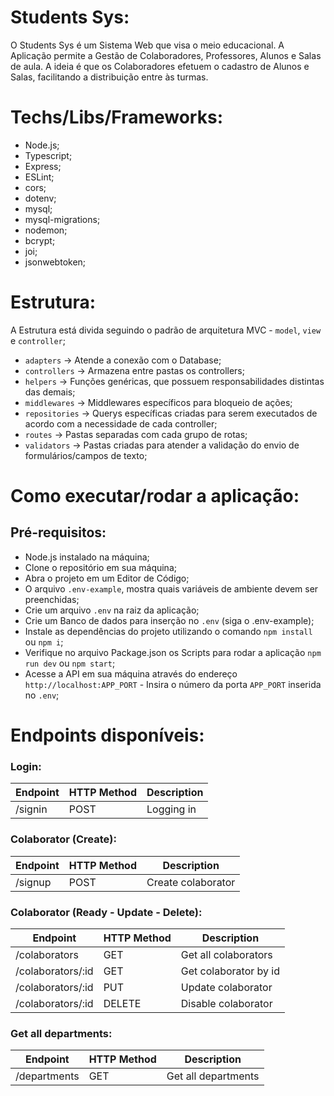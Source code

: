 # Students Sys:

O Students Sys é um Sistema Web que visa o meio educacional. A Aplicação permite a Gestão de Colaboradores, Professores, Alunos e Salas de aula. A ideia é que os Colaboradores efetuem o cadastro de Alunos e Salas, facilitando a distribuição entre às turmas.

# Techs/Libs/Frameworks:

- Node.js;
- Typescript;
- Express;
- ESLint;
- cors;
- dotenv;
- mysql;
- mysql-migrations;
- nodemon;
- bcrypt;
- joi;
- jsonwebtoken;

# Estrutura:

A Estrutura está divida seguindo o padrão de arquitetura MVC - `model`, `view` e `controller`;

- `adapters` -> Atende a conexão com o Database;
- `controllers` -> Armazena entre pastas os controllers;
- `helpers` -> Funções genéricas, que possuem responsabilidades distintas das demais;
- `middlewares` -> Middlewares específicos para bloqueio de ações;
- `repositories` -> Querys específicas criadas para serem executados de acordo com a necessidade de cada controller;
- `routes` -> Pastas separadas com cada grupo de rotas;
- `validators` -> Pastas criadas para atender a validação do envio de formulários/campos de texto;

# Como executar/rodar a aplicação:

## Pré-requisitos:

- Node.js instalado na máquina;
- Clone o repositório em sua máquina;
- Abra o projeto em um Editor de Código;
- O arquivo `.env-example`, mostra quais variáveis de ambiente devem ser preenchidas;
- Crie um arquivo `.env` na raiz da aplicação;
- Crie um Banco de dados para inserção no `.env` (siga o .env-example);
- Instale as dependências do projeto utilizando o comando `npm install` ou `npm i`;
- Verifique no arquivo Package.json os Scripts para rodar a aplicação `npm run dev` ou `npm start`;
- Acesse a API em sua máquina através do endereço `http://localhost:APP_PORT` - Insira o número da porta `APP_PORT` inserida no `.env`;

# Endpoints disponíveis:

### Login:

| Endpoint              | HTTP Method           | Description           |
| --------------------- | --------------------- | --------------------- |
| /signin               | POST                  | Logging in            |

### Colaborator (Create):

| Endpoint              | HTTP Method           | Description           |
| --------------------- | --------------------- | --------------------- |
| /signup               | POST                  | Create colaborator    |

### Colaborator (Ready - Update - Delete):

| Endpoint              | HTTP Method           | Description           |
| --------------------- | --------------------- | --------------------- |
| /colaborators         | GET                   | Get all colaborators  |
| /colaborators/:id     | GET                   | Get colaborator by id |
| /colaborators/:id     | PUT                   | Update colaborator    |
| /colaborators/:id     | DELETE                | Disable colaborator   |

### Get all departments:

| Endpoint              | HTTP Method           | Description           |
| --------------------- | --------------------- | --------------------- |
| /departments          | GET                   | Get all departments   |